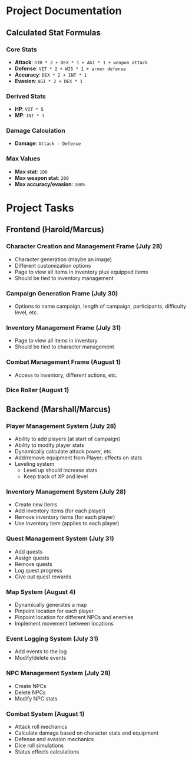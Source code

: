 # Project Documentation

## Calculated Stat Formulas

### Core Stats
- **Attack**: `STR * 2 + DEX * 1 + AGI * 1 + weapon attack`
- **Defense**: `VIT * 2 + WIS * 1 + armor defense`
- **Accuracy**: `DEX * 2 + INT * 1`
- **Evasion**: `AGI * 2 + DEX * 1`

### Derived Stats
- **HP**: `VIT * 5`
- **MP**: `INT * 3`

### Damage Calculation
- **Damage**: `Attack - Defense`

### Max Values
- **Max stat**: `100`
- **Max weapon stat**: `200`
- **Max accuracy/evasion**: `100%`

# Project Tasks

## Frontend (Harold/Marcus)

### Character Creation and Management Frame (July 28)
- Character generation (maybe an image)
- Different customization options
- Page to view all items in inventory plus equipped items
- Should be tied to inventory management

### Campaign Generation Frame (July 30)
- Options to name campaign, length of campaign, participants, difficulty level, etc.

### Inventory Management Frame (July 31)
- Page to view all items in inventory
- Should be tied to character management

### Combat Management Frame (August 1)
- Access to inventory, different actions, etc.

### Dice Roller (August 1)

## Backend (Marshall/Marcus)

### Player Management System (July 28)
- Ability to add players (at start of campaign)
- Ability to modify player stats
- Dynamically calculate attack power, etc.
- Add/remove equipment from Player; effects on stats
- Leveling system
  - Level up should increase stats
  - Keep track of XP and level

### Inventory Management System (July 28)
- Create new items
- Add inventory items (for each player)
- Remove inventory items (for each player)
- Use inventory item (applies to each player)

### Quest Management System (July 31)
- Add quests
- Assign quests
- Remove quests
- Log quest progress
- Give out quest rewards

### Map System (August 4)
- Dynamically generates a map
- Pinpoint location for each player
- Pinpoint location for different NPCs and enemies
- Implement movement between locations

### Event Logging System (July 31)
- Add events to the log
- Modify/delete events

### NPC Management System (July 28)
- Create NPCs
- Delete NPCs
- Modify NPC stats

### Combat System (August 1)
- Attack roll mechanics
- Calculate damage based on character stats and equipment
- Defense and evasion mechanics
- Dice roll simulations
- Status effects calculations


